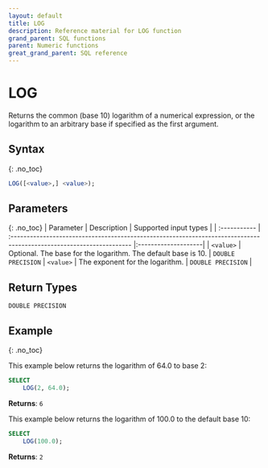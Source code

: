 ```yaml
---
layout: default
title: LOG
description: Reference material for LOG function
grand_parent: SQL functions
parent: Numeric functions
great_grand_parent: SQL reference
---
```


# LOG

Returns the common (base 10) logarithm of a numerical expression, or the logarithm to an arbitrary base if specified as the first argument.

## Syntax
{: .no_toc}

```sql
LOG([<value>,] <value>);
```
## Parameters 
{: .no_toc}
| Parameter   | Description                                                                                                         | Supported input types |
| :----------- | :------------------------------------------------------------------------------------------------------------------- |:--------------------|
| `<value>`    | Optional. The base for the logarithm. The default base is 10.                                                       |  `DOUBLE PRECISION`
| `<value>` | The exponent for the logarithm. | `DOUBLE PRECISION` |

## Return Types
`DOUBLE PRECISION`

## Example
{: .no_toc}

This example below returns the logarithm of 64.0 to base 2:

```sql
SELECT
    LOG(2, 64.0);
```

**Returns**: `6`

This example below returns the logarithm of 100.0 to the default base 10:

```sql
SELECT
    LOG(100.0);
```

**Returns**: `2`

